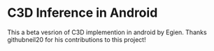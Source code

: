 # C3D Inference in Android
This a beta vesrion of C3D implemention in android by Egien.
Thanks githubneil20 for his contributions to this project! 
